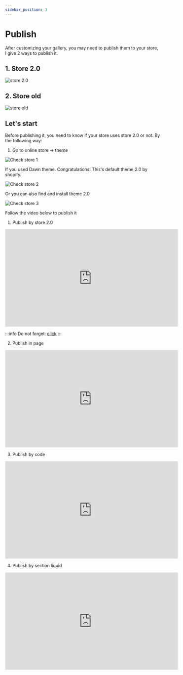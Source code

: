 ```yaml
---
sidebar_position: 3
---
```


# Publish

After customizing your gallery, you may need to publish them to your store, I give 2 ways to publish it.

## 1. Store 2.0
![store 2.0](/img/publish/4.svg)

## 2. Store old
![store old](/img/publish/5.svg)

## Let's start

Before publishing it, you need to know if your store uses store 2.0 or not. By the following way:

1. Go to online store -> theme

![Check store 1](/img/publish/1.png)

If you used Dawn theme. Congratulations! This's default theme 2.0 by shopify.

![Check store 2](/img/publish/2.png)

Or you can also find and install theme 2.0

![Check store 3](/img/publish/3.png)

Follow the video below to publish it

1. Publish by store 2.0

<iframe width="560" height="315" src="https://www.youtube.com/embed/bvZ5XSYUtAA" title="YouTube video player" frameborder="0" allow="accelerometer; autoplay; clipboard-write; encrypted-media; gyroscope; picture-in-picture" allowfullscreen></iframe>

:::info
Do not forget: [click](/docs/tutorial/settings#enable-optimize-assets-in-store-20)
:::

2. Publish in page

<iframe width="560" height="315" src="https://www.youtube.com/embed/U-WYdaW_JRA" title="YouTube video player" frameborder="0" allow="accelerometer; autoplay; clipboard-write; encrypted-media; gyroscope; picture-in-picture" allowfullscreen></iframe>

3. Publish by code

<iframe width="560" height="315" src="https://www.youtube.com/embed/3TjvBi7uROk" title="YouTube video player" frameborder="0" allow="accelerometer; autoplay; clipboard-write; encrypted-media; gyroscope; picture-in-picture" allowfullscreen></iframe>

4. Publish by section liquid

<iframe width="560" height="315" src="https://www.youtube.com/embed/W9mnFn3H7qU" title="YouTube video player" frameborder="0" allow="accelerometer; autoplay; clipboard-write; encrypted-media; gyroscope; picture-in-picture" allowfullscreen></iframe>